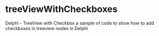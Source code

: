 # treeViewWithCheckboxes
Delphi - TreeView with Checkbox
a sample of code to show how to add checkboxes in treeview nodes in Delphi
